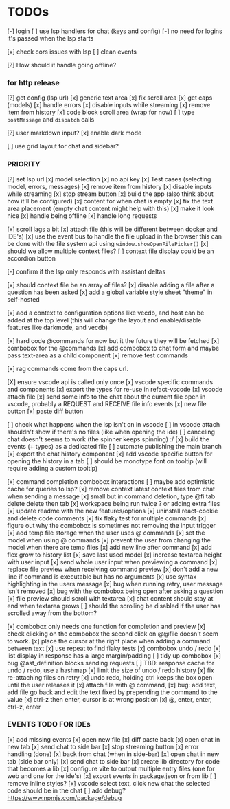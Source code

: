 # TODOs

[-] login
[ ] use lsp handlers for chat (keys and config)
[-] no need for logins it's passed when the lsp starts

[x] check cors issues with lsp
[ ] clean events

[?] How should it handle going offline?

### for http release

[?] get config (lsp url)
[x] generic text area
[x] fix scroll area
[x] get caps (models)
[x] handle errors
[x] disable inputs while streaming
[x] remove item from history
[x] code block scroll area (wrap for now)
[ ] type `postMessage` and `dispatch` calls

[?] user markdown input?
[x] enable dark mode

[ ] use grid layout for chat and sidebar?

### PRIORITY

[?] set lsp url
[x] model selection
[x] no api key
[x] Test cases (selecting model, errors, messages)
[x] remove item from history
[x] disable inputs while streaming
[x] stop stream button
[x] build the app (also think about how it'll be configured)
[x] content for when chat is empty
[x] fix the text area placement (empty chat content might help with this)
[x] make it look nice
[x] handle being offline
[x] handle long requests

[x] scroll lags a bit
[x] attach file (this will be different between docker and IDE's)
[x] use the event bus to handle the file upload in the browser this can be done with the file system api using `window.showOpenFilePicker()`
[x] should we allow multiple context files?
[ ] context file display could be an accordion button

[-] confirm if the lsp only responds with assistant deltas

[x] should context file be an array of files?
[x] disable adding a file after a question has been asked
[x] add a global variable style sheet "theme" in self-hosted

[x] add a context to configuration options like vecdb, and host can be added at the top level (this will change the layout and enable/disable features like darkmode, and vecdb)

[x] hard code @commands for now but it the future they will be fetched
[x] combobox for the @commands
[x] add combobox to chat form and maybe pass text-area as a child component
[x] remove test commands

[x] rag commands come from the caps url.

[X] ensure vscode api is called only once
[x] vscode specific commands and components
[x] export the types for re-use in refact-vscode
[x] vscode attach file
[x] send some info to the chat about the current file open in vscode, probably a REQUEST and RECEIVE file info events
[x] new file button
[x] paste diff button

[ ] check what happens when the lsp isn't on in vscode
[ ] in vscode attach shouldn't show if there's no files (like when opening the ide)
[ ] canceling chat doesn't seems to work (the spinner keeps spinning) :/
[x] build the events (+ types) as a dedicated file
[ ] automate publishing the main branch
[x] export the chat history component
[x] add vscode specific button for opening the history in a tab
[ ] should be monotype font on tooltip (will require adding a custom tooltip)

[x] command completion combobox interactions
[ ] maybe add optimistic cache for queries to lsp?
[x] remove context latest context files from chat when sending a message
[x] small but in command deletion, type @fi tab delete delete then tab
[x] workspace being run twice ? or adding extra files
[x] update readme with the new features/options
[x] uninstall react-cookie and delete code comments
[x] fix flaky test for multiple commands
[x] figure out why the combobox is sometimes not removing the input trigger
[x] add temp file storage when the user uses @ commands
[x] set the model when using @ commands
[x] prevent the user from changing the model when there are temp files
[x] add new line after command
[x] add flex grow to history list
[x] save last used model
[x] increase textarea height with user input
[x] send whole user input when previewing a command
[x] replace file preview when receiving command preview
[x] don't add a new line if command is executable but has no arguments
[x] use syntax highlighting in the users message
[x] bug when running retry, user message isn't removed
[x] bug with the combobox being open after asking a question
[x] file preview should scroll with textarea
[x] chat content should stay at end when textarea grows
[ ] should the scrolling be disabled if the user has scrolled away from the bottom?

[x] combobox only needs one function for completion and preview
[x] check clicking on the combobox the second click on @@file doesn't seem to work.
[x] place the cursor at the right place when adding a command between text
[x] use repeat to find flaky tests
[x] combobox undo / redo
[x] list display in response has a large margin/padding
[ ] tidy up combobox
[x] bug @ast_definition blocks sending requests
[ ] TBD: response cache for undo / redo, use a hashmap
[x] limit the size of undo / redo history
[x] fix re-attaching files on retry
[x] undo redo, holding ctrl keeps the box open until the user releases it
[x] attach file with @ command,
[x] bug: add text, add file go back and edit the text fixed by prepending the command to the value
[x] ctrl-z then enter, cursor is at wrong position
[x] @, enter, enter, ctrl-z, enter

### EVENTS TODO FOR IDEs

[x] add missing events
[x] open new file
[x] diff paste back
[x] open chat in new tab
[x] send chat to side bar
[x] stop streaming button
[x] error handling (done)
[x] back from chat (when in side-bar)
[x] open chat in new tab (side bar only)
[x] send chat to side bar
[x] create lib directory for code that becomes a lib
[x] configure vite to output multiple entry files (one for web and one for the ide's)
[x] export events in package.json or from lib
[ ] remove inline styles?
[x] vscode select text, click new chat the selected code should be in the chat
[ ] add debug? https://www.npmjs.com/package/debug
